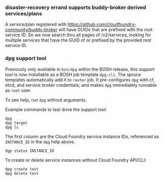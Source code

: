 
### disaster-recovery errand supports buddy-broker derived services/plans

A service/plan registered with https://github.com/cloudfoundry-community/buddy-broker will have GUIDs that
are prefixed with the root service ID. So we now search thru all
pages of /v2/services, looking for multiple services that
have the GUID of or prefixed by the provided root service ID.

### dpg support tool

Previously only available in `bin/dpg` within the BOSH release,
this support tool is now installable as a BOSH job template `dpg-cli`.
The spruce templates automatically add it to `router` job.
It pre-configures `dpg` with cf, etcd, and service broker credentials;
and makes `dpg` immediately runnable as `root` user.

To see help, run `dpg` without arguments.

Example commands to test drive the support tool:

```
dpg
dpg target
dpg ls
```

The first column are the Cloud Foundry service instance IDs, referenced as `INSTANCE_ID` in the `dpg` help above.

```
dgp status INSTANCE_ID
```

To create or delete service instances without Cloud Foundry API/CLI:

```
dpg create test
dpg delete test
```
